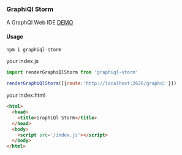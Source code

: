 ### GraphiQl Storm

A GraphQl Web IDE [DEMO](https://www.google.com)

#### Usage
```bash
npm i graphiql-storm
```
your index.js
```js
import renderGraphiQlStorm from 'graphiql-storm'

renderGraphiQlStorm([{route:'http://localhost:2626/graphql'}])
```
your index.html 
```html
<html>
  <head>
    <title>GraphiQl Storm</title>
  </head>
  <body>
    <script src='/index.js'></script>
  </body>
</html>
```
